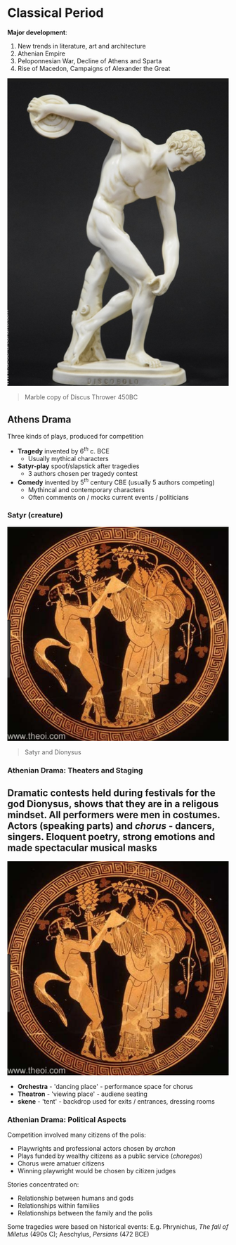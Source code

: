 # Classical Period

**Major development**:

1. New trends in literature, art and architecture
2. Athenian Empire
3. Peloponnesian War, Decline of Athens and Sparta
4. Rise of Macedon, Campaigns of Alexander the Great

![01.png](grst205/img/lec10/01.png)

> Marble copy of Discus Thrower 450BC

## Athens Drama

Three kinds of plays, produced for competition

- **Tragedy** invented by $`6^{th}`$ c. BCE
  - Usually mythical characters
- **Satyr-play** spoof/slapstick after tragedies
  - 3 authors chosen per tragedy contest
- **Comedy** invented by $`5^{th}`$ century CBE (usually 5 authors competing)
  - Mythincal and contemporary characters
  - Often comments on / mocks current events / politicians

### Satyr (creature)

![02.png](grst205/img/lec10/02.png)

> Satyr and Dionysus

### Athenian Drama: Theaters and Staging

Dramatic contests held during festivals for the god Dionysus, shows that they are in a religous mindset. All performers were men in costumes. Actors (speaking parts) and _chorus_ - dancers, singers. Eloquent poetry, strong emotions and made spectacular musical masks
-

![03.png](grst205/img/lec10/03.png)

- **Orchestra** - 'dancing place' - performance space for chorus
- **Theatron** - 'viewing place' - audiene seating
- **skene** - 'tent' - backdrop used for exits / entrances, dressing rooms

### Athenian Drama: Political Aspects

Competition involved many citizens of the polis:

- Playwrights and professional actors chosen by _archon_
- Plays funded by wealthy citizens as a public service (_choregos_)
- Chorus were amatuer citizens
- Winning playwright would be chosen by citizen judges

Stories concentrated on:

- Relationship between humans and gods
- Relationships within families
- Relationships between the family and the polis

Some tragedies were based on historical events: E.g. Phrynichus, _The fall of Miletus_ (490s C); Aeschylus, _Persians_ (472 BCE)
